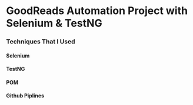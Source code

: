 # GoodReads Automation Project with Selenium &amp; TestNG

### Techniques That I Used
#### Selenium
#### TestNG
#### POM
#### Github Piplines
#### 
#### 
